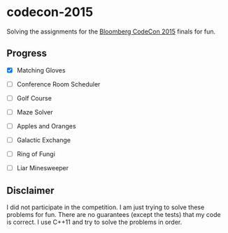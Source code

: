 # codecon-2015
Solving the assignments for the [Bloomberg CodeCon 2015](http://codecon.bloomberg.com/2015-finals) finals for fun.


## Progress

 * [x] Matching Gloves
 * [ ] Conference Room Scheduler
 * [ ] Golf Course
 * [ ] Maze Solver
 * [ ] Apples and Oranges
 * [ ] Galactic Exchange
 * [ ] Ring of Fungi
 * [ ] Liar Minesweeper


## Disclaimer

I did not participate in the competition. I am just trying to solve these problems for fun. There are no guarantees (except the tests) that my code is correct. I use C++11 and try to solve the problems in order.
